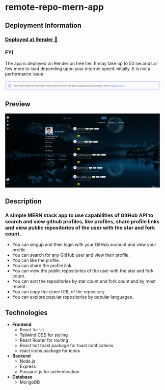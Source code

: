 # remote-repo-mern-app

## Deployment Information

### [Deployed at Render 🔗](https://remote-repo-mern-app.onrender.com/)

### FYI

The app is deployed on Render on free tier. It may take up to 50 seconds or few more to load depending upon your internet speed initially. It is not a performance issue.

![image](./doc/assets/01.png)

## Preview

![image](./doc/assets/02.png)

## Description

### A simple MERN stack app to use capabilities of GitHub API to search and view github profiles, like profiles, share profile links and view public repositories of the user with the star and fork count.

- You can singup and then login with your GitHub account and view your profile.
- You can search for any GitHub user and view their profile.
- You can like the profile.
- You can share the profile link.
- You can view the public repositories of the user with the star and fork count.
- You can sort the repositories by star count and fork count and by most recent.
- You can copy the clone URL of the repository.
- You can explore popular repositories by popular languages. 

## Technologies

- **Frontend**
  - React for UI
  - Tailwind CSS for styling
  - React Router for routing
  - React hot toast package for toast notifications 
  - react icons package for icons
- **Backend**
  - Node.js 
  - Express 
  - Passport.js for authentication
- **Database**  
  - MongoDB 

